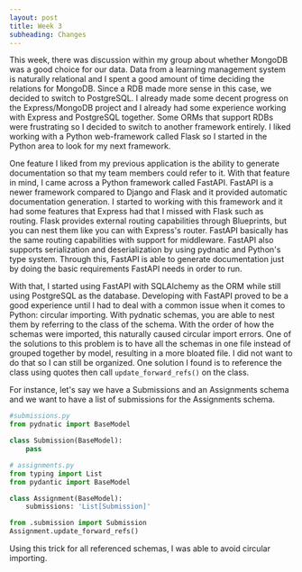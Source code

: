 ```yaml
---
layout: post
title: Week 3
subheading: Changes
---
```


This week, there was discussion within my group about whether MongoDB was a good choice for our data. Data from a learning management system is naturally relational and I spent a good amount of time deciding the relations for MongoDB.
Since a RDB made more sense in this case, we decided to switch to PostgreSQL. I already made some decent progress on the Express/MongoDB project and I already had some experience working with Express and PostgreSQL together. Some ORMs that support RDBs were frustrating so I decided to switch to another framework entirely. I liked working with a Python web-framework called Flask so I started in the Python area to look for my next framework.

One feature I liked from my previous application is the ability to generate documentation so that my team members could refer to it. With that feature in mind, I came across a Python framework called FastAPI. FastAPI is a newer framework compared to Django and Flask and it provided automatic documentation generation. I started to working with this framework and it had some features that Express had that I missed with Flask such as routing. Flask provides external routing capabilities through Blueprints, but you can nest them like you can with Express's router. FastAPI basically has the same routing capabilities with support for middleware. FastAPI also supports serialization and deserialization by using pydnatic and Python's type system. Through this, FastAPI is able to generate documentation just by doing the basic requirements FastAPI needs in order to run. 


With that, I started using FastAPI with SQLAlchemy as the ORM while still using PostgreSQL as the database. Developing with FastAPI proved to be a good experience until I had to deal with a common issue when it comes to Python: circular importing. With pydnatic schemas, you are able to nest them by referring to the class of the schema. With the order of how the schemas were imported, this naturally caused circular import errors. One of the solutions to this problem is to have all the schemas in one file instead of grouped together by model, resulting in a more bloated file. I did not want to do that so I can still be organized. One solution I found is to reference the class using quotes then call `update_forward_refs()` on the class.

For instance, let's say we have a Submissions and an Assignments schema and we want to have a list of submissions for the Assignments schema.

```python
#submissions.py
from pydnatic import BaseModel

class Submission(BaseModel):
    pass
```

```python
# assignments.py
from typing import List
from pydantic import BaseModel

class Assignment(BaseModel):
    submissions: 'List[Submission]'

from .submission import Submission
Assignment.update_forward_refs()
```

Using this trick for all referenced schemas, I was able to avoid circular importing.